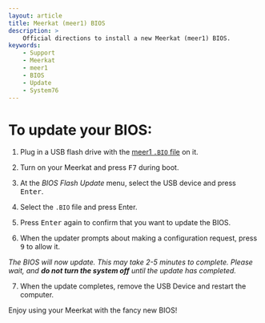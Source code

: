```yaml
---
layout: article
title: Meerkat (meer1) BIOS
description: >
    Official directions to install a new Meerkat (meer1) BIOS.
keywords:
    - Support
    - Meerkat
    - meer1
    - BIOS
    - Update
    - System76
---
```


# To update your BIOS:

  1. Plug in a USB flash drive with the <a href="#" download="download">meer1 `.BIO` file</a> on it.

  2. Turn on your Meerkat and press <kbd>F7</kbd> during boot.

  3. At the _BIOS Flash Update_ menu, select the USB device and press <kbd>Enter</kbd>.

  4. Select the `.BIO` file and press Enter.

  5. Press <kbd>Enter</kbd> again to confirm that you want to update the BIOS.

  6. When the updater prompts about making a configuration request, press <kbd>9</kbd> to allow it.

  _The BIOS will now update.  This may take 2-5 minutes to complete.  Please wait, and **do not turn the system off** until the update has completed._

  7. When the update completes, remove the USB Device and restart the computer.

Enjoy using your Meerkat with the fancy new BIOS!
